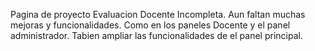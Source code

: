 Pagina de proyecto Evaluacion Docente Incompleta. Aun faltan muchas mejoras y funcionalidades. Como en los paneles Docente y el panel administrador.
Tabien ampliar las funcionalidades de el panel principal. 
